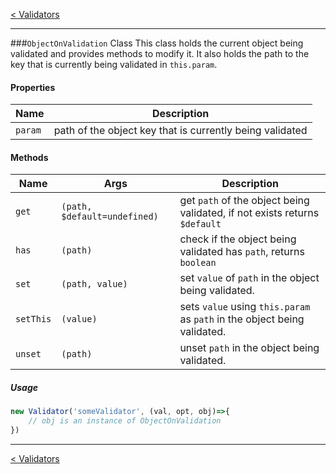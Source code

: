 [< Validators ](../validators.md) 

-----

###`ObjectOnValidation` Class
This class holds the current object being validated and provides methods to modify it.
It also holds the path to the key that is currently being validated in `this.param`.

#### Properties
| Name      | Description   |
| --------- | ------------- |
| `param`   | path of the object key that is currently being validated |


#### Methods
| Name      | Args      | Description   |
| --------- | --------- | ------------- |
| `get`   | `(path, $default=undefined)` | get `path` of the object being validated, if not exists returns `$default` |
| `has`   | `(path)` | check if the object being validated has `path`, returns `boolean` |
| `set`   | `(path, value)` | set `value` of `path` in the object being validated.  |
| `setThis`   | `(value)` | sets `value` using `this.param` as `path` in the object being validated.  |
| `unset`   | `(path)` | unset `path` in the object being validated.  |


##### Usage
```javascript
new Validator('someValidator', (val, opt, obj)=>{
    // obj is an instance of ObjectOnValidation
})
```

-----

[< Validators ](../validators.md) 
